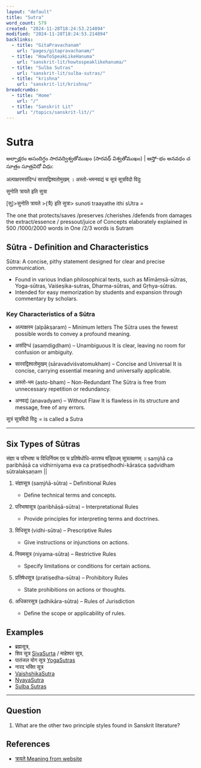 ```yaml
---
layout: "default"
title: "Sutra"
word_count: 579
created: "2024-11-28T18:24:53.214894"
modified: "2024-11-28T18:24:53.214894"
backlinks:
  - title: "GitaPravachanam"
    url: "pages/gitapravachanam/"
  - title: "HowToSpeakLikeHanuma"
    url: "sanskrit-lit/howtospeaklikehanuma/"
  - title: "Sulba Sutras"
    url: "sanskrit-lit/sulba-sutras/"
  - title: "krishna"
    url: "sanskrit-lit/krishna/"
breadcrumbs:
  - title: "Home"
    url: "/"
  - title: "Sanskrit Lit"
    url: "/topics/sanskrit-lit//"
---
```

# Sutra

అల్పాక్షరం అసందిగ్ధం సారవద్విశ్వతోముఖం (సారవధ్ విశ్వతోముఖం) |
ఆస్తో-భం అనవధం చ సూత్రం  సూత్రవిదో విధు:

अल्पाक्षरमसंदिग्धं सारवद्विश्वतोमुखम् । अस्तो-भमनवद्यं च सूत्रं सूत्रविदो विदुः

सुनोति त्रायते इति सुत्रा

[सु]>सुनोति त्रायते >{त्रै} इति सुत्रा> sunoti traayathe ithi sUtra =

The one that protects/saves /preserves /cherishes /defends from damages the extract/essence / pressout/juice of Concepts elaborately explained in 500 /1000/2000 words in One /2/3 words is Sutram

## Sūtra - Definition and Characteristics

Sūtra: A concise, pithy statement designed for clear and precise communication.

- Found in various Indian philosophical texts, such as Mīmāṃsā-sūtras, Yoga-sūtras, Vaiśeṣika-sutras, Dharma-sūtras, and Gṛhya-sūtras.
- Intended for easy memorization by students and expansion through commentary by scholars.

### Key Characteristics of a Sūtra

- अल्पाक्षरम (alpākṣaram) – Minimum letters
  The Sūtra uses the fewest possible words to convey a profound meaning.

- असंदिग्धं (asaṃdigdham) – Unambiguous
  It is clear, leaving no room for confusion or ambiguity.

- सारवद्विश्वतोमुखम् (sāravadviśvatomukham) – Concise and Universal
  It is concise, carrying essential meaning and universally applicable.

- अस्तो-भम (asto-bham) – Non-Redundant
  The Sūtra is free from unnecessary repetition or redundancy.

- अनवद्यं (anavadyam) – Without Flaw
  It is flawless in its structure and message, free of any errors.

सूत्रं सूत्रविदो विदुः = is called a Sutra

---

## Six Types of Sūtras

संज्ञा च परिभाषा च विधिर्नियम एव च प्रतिषेधोधि-कारश्च षड्विधम् सूत्रलक्षणम् ॥
saṃjñā ca paribhāṣā ca vidhirniyama eva ca pratiṣedhodhi-kāraśca ṣaḍvidham sūtralakṣaṇam ||

1. संज्ञासूत्र (saṃjñā-sūtra) – Definitional Rules
   - Define technical terms and concepts.

2. परिभाषासूत्र (paribhāṣā-sūtra) – Interpretational Rules
   - Provide principles for interpreting terms and doctrines.

3. विधिसूत्र (vidhi-sūtra) – Prescriptive Rules
   - Give instructions or injunctions on actions.

4. नियमसूत्र (niyama-sūtra) – Restrictive Rules
   - Specify limitations or conditions for certain actions.

5. प्रतिषेधसूत्र (pratiṣedha-sūtra) – Prohibitory Rules
   - State prohibitions on actions or thoughts.

6. अधिकारसूत्र (adhikāra-sūtra) – Rules of Jurisdiction
   - Define the scope or applicability of rules.

## Examples

- ब्रह्मसूत्र,
- शिव सूत्र  [SivaSurta](docs/sanskrit-lit/sivasurta/index/) / माहेश्वर सूत्र,
- पातंजल योग सूत्र [YogaSutras](logseq/bak/sanskrit-lit/yoga_sutras/yogasutras/2024-10-06t02_05_43642zdesktop/)
- नारद भक्ति सूत्र
- [VaishshikaSutra](docs/sanskrit-lit/vaishshikasutra/index/)
- [NyayaSutra](docs/sanskrit-lit/nyayasutra/index/)
- [Sulba Sutras](docs/sanskrit-lit/sulba-sutras/index/)

---

## Question

1. What are the other two principle styles found in Sanskrit literature?

## References

- [त्रायते Meaning from website](https://kosha.sanskrit.today/word/sa/%E0%A4%A4%E0%A5%8D%E0%A4%B0%E0%A4%BE%E0%A4%AF%E0%A4%A4%E0%A5%87?q=%E0%A4%B8%E0%A5%81%E0%A4%A8%E0%A5%8B%E0%A4%A4%E0%A4%BF%20%E0%A4%A4%E0%A5%8D%E0%A4%B0%E0%A4%BE%E0%A4%AF%E0%A4%A4%E0%A5%87%20%E0%A4%87%E0%A4%A4%E0%A4%BF%20%E0%A4%B8%E0%A5%81%E0%A4%A4%E0%A5%8D%E0%A4%B0%E0%A4%BE&scope=kosha)
